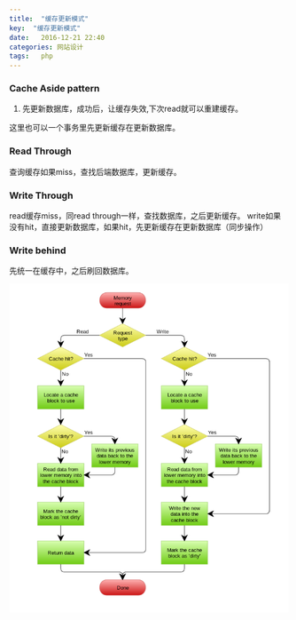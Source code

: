 ```yaml
---
title:  "缓存更新模式"
key:  "缓存更新模式"
date:   2016-12-21 22:40
categories: 网站设计
tags:   php
---
```


###  Cache Aside pattern

1. 先更新数据库，成功后，让缓存失效,下次read就可以重建缓存。

这里也可以一个事务里先更新缓存在更新数据库。


###  Read Through

查询缓存如果miss，查找后端数据库，更新缓存。


###  Write Through

read缓存miss，同read through一样，查找数据库，之后更新缓存。
write如果没有hit，直接更新数据库，如果hit，先更新缓存在更新数据库（同步操作）




###  Write behind


先统一在缓存中，之后刷回数据库。

![write_behind](/images/cacheUpdate.png)
